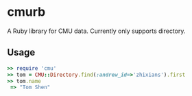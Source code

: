 # cmurb

A Ruby library for CMU data. Currently only supports directory.

## Usage
```ruby
>> require 'cmu'
>> tom = CMU::Directory.find(:andrew_id=>'zhixians').first
>> tom.name
 => "Tom Shen"
